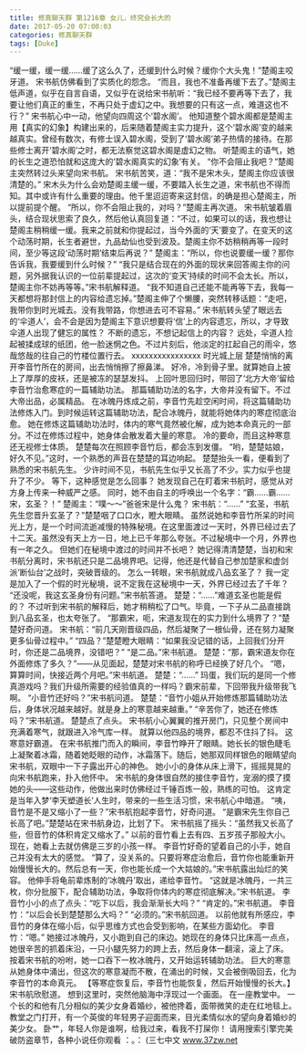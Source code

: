 ```yaml
---
title: 修真聊天群 第1216章 女儿，终究会长大的
date: 2017-05-20 07:00:03
categories: 修真聊天群
tags: [Duke]
---
```


“缓一缓，缓一缓……缓了这么久了，还缓到什么时候？缓你个大头鬼！”楚阁主咬牙道。
宋书航仿佛看到了实质化的怨念。
“而且，我也不准备再缓下去了。”楚阁主低声道，似乎在自言自语，又似乎在说给宋书航听：“我已经不要再等下去了，我要让他们真正的重生，不再只处于虚幻之中。我想要的只有这一点，难道这也不行？”
宋书航心中一动，他望向四周这个‘碧水阁’。
他知道整个碧水阁都是楚阁主用【真实的幻象】构建出来的，后来随着楚阁主实力提升，这个‘碧水阁’变的越来越真实。曾经有数次，有修士误入碧水阁，受到了‘碧水阁’弟子热情的接待。在那些修士离开‘碧水阁’之时，都无法察觉这碧水阁是虚幻之物。
听楚阁主的语气，她的长生之道恐怕就和这庞大的‘碧水阁真实的幻象’有关。
“你不会阻止我吧？”楚阁主突然转过头来望向宋书航。
宋书航苦笑，道：“我不是宋木头，楚阁主你应该很清楚的。”
宋木头为什么会劝楚阁主缓一缓，不要踏入长生之道，宋书航也不得而知。其中或许有什么重要的理由。他千里迢迢寄来这封信，的确是担心楚阁主，所以提前提个醒。
“所以，你不会阻止我的，对吗？”楚阁主再次道。
宋书航皱着眉头，结合现状思索了良久，然后他认真回复道：“不过，如果可以的话，我也想让楚阁主稍稍缓一缓。我来之前就和你提起过，当今外面的‘天’要变了。在变天的这个动荡时期，长生者避世，九品劫仙也受到波及。楚阁主你不妨稍稍再等一段时间，至少等这段‘动荡时期’结束后再说？”
楚阁主：“所以，你也说要缓一缓？那你告诉我，我要缓到什么时候？”
“我只是结合现在的外面的现状来回答阁主你的问题，另外据我认识的一位前辈提起过，这次的‘变天’持续的时间不会太长。所以，楚阁主你不妨再等等。”宋书航解释道。
“我不知道自己还能不能再等下去，我每一天都想将那封信上的内容给遗忘掉。”楚阁主伸了个懒腰，突然转移话题：“走吧，我带你到时光城去。没有我带路，你想进去可不容易。”
宋书航转头望了眼远去的‘伞道人’，会不会是因为楚阁主下意识想要将‘信’上的内容遗忘，所以，才导致伞道人出现了健忘的属性？
不断的遗忘，不想记起信上的内容？
远处，伞道人捡起被揉成球的纸团，他一脸迷惘之色。不过片刻后，他淡定的扛起自己的雨伞，悠哉悠哉的往自己的竹楼位置行去。
xxxxxxxxxxxxxxxx
时光城上层
楚楚悄悄的离开李音竹所在的房间，出去悄悄擦了擦鼻涕。
好冷，冷到骨子里。就算她自上披上了厚厚的皮袄，还是被冻的瑟瑟发抖。
上回叶思回归时，带回了‘北方大帝’留给李音竹治愈寒症的一篇辅助功法。
那篇辅助功法的名字，大帝并没有留下。不过大帝出品，必属精品。
在冰魄丹炼成之前，李音竹先趁空闲时间，将这篇辅助功法修炼入门。到时候运转这篇辅助功法，配合冰魄丹，就能将她体内的寒症彻底治愈。
她在修炼这篇辅助功法时，体内的寒气竟然被化解，成为她本命真元的一部分。不过在修炼过程中，她身体会散发着大量的寒意。
冷的要命，而且这种寒意还无视修士体质。
楚楚每次在照顾李音竹后，都会冻到发僵。
“哟，楚楚姑娘，好久不见。”这时，一个熟悉的声音在楚楚的耳边响起。
楚楚抬头一看，便看到了熟悉的宋书航先生。
少许时间不见，书航先生似乎又长高了不少。实力似乎也提升了不少。
等下，这种感觉是怎么回事？
她发现自己在盯着宋书航时，感觉从对方身上传来一种威严之感。
同时，她不由自主的呼唤出一个名字：“霸……霸……宋，玄圣？！”
楚阁主：“噗～～”爸爸宋是什么鬼？
宋书航：“……”
“玄圣，书航先生您晋升玄圣了？”楚楚咽了口口水，瞪大眼睛。
虽然说她和李音竹所呆的时间光上方，是一个时间流逝减慢的特殊秘境。在这里面渡过一天时，外界已经过去了十二天。虽然没有天上方一日，地上已千年那么夸张。不过秘境中一个月，外界也有一年之久。
但她们在秘境中渡过的时间并不长吧？
她记得清清楚楚，当初和宋书航分离时，宋书航还只是二品境界吧。记得，他还是代替自己参加楚家和虚剑派‘断仙台’之战时，突破晋级的。
怎么一转眼，宋书航就成八品玄圣了？
我一定是加入了一个假的时光秘境，说不定我在这秘境中一天，外界已经过去了千年？
“还没呢，我这玄圣身份有问题。”宋书航答道。
楚楚：“……”难道玄圣也能是假的？
不过听到宋书航的解释后，她才稍稍松了口气。毕竟，一下子从二品直接跳到八品玄圣，也太夸张了。
“那霸宋，呃，宋道友现在的实力到什么境界了？”楚楚好奇问道。
宋书航：“前几天刚晋级四品，然后凝聚了一根仙骨，还在努力凝聚更多仙骨过程中。”
“四品？”楚楚瞪大眼睛：“如果我没记错的话，上回我们分开时，你还是二品境界，没错吧？”
“是二品。”宋书航道。
楚楚：“那，霸宋道友你在外面修炼了多久？”——从见面起，楚楚对宋书航的称呼已经换了好几个。
“嗯，算算时间，快接近两个月吧。”宋书航道。
楚楚：“……”
玛蛋，我们玩的是同一个修真游戏吗？我们升级所需要的经验值真的一样吗？霸宋前辈，下回带我升级带我飞啊。
“小音竹还好吗？”宋书航问道。
楚楚：“音竹小姐从开始修炼那篇辅助功法后，身体状况越来越好。就是身上的寒意越来越重。”
“辛苦你了，她还在修炼吗？”宋书航道。
楚楚点了点头。
宋书航小心翼翼的推开房门，只见整个房间中充满着寒气，就跟进入冷气库一样。
就算以他四品的境界，都忍不住抖了抖。
这寒意好霸道。
在宋书航推门而入的瞬间，李音竹睁开了眼睛。她长长的银色睫毛上凝聚着冰霜，随着她眨眼的动作，冰霜落下。随后，她那双同样银色的眼睛望向宋书航，双眼中一下子露出开心的神色。
她小小的身体从床上滑下，摇摇晃晃的向宋书航跑来，扑入他怀中。
宋书航的身体很自然的接住李音竹，宠溺的摸了摸她的头——这些动作，他做出来时仿佛经过千锤百炼一般，熟练的可怕。
这肯定是当年入梦‘李天塑道长’人生时，带来的一些生活习惯，宋书航心中暗道。
“咦，音竹是不是又缩小了一些？”宋书航抱起李音竹，好奇问道。
“是霸宋先生你自己长高了吧。”楚楚站在宋书航身边，比划了下。
宋书航摇了摇头：“虽然我又长高了些，但音竹的体积肯定又缩水了。”
以前的音竹看上去有四、五岁孩子那般大小。现在，她看上去就仿佛是三岁的小孩一样。
李音竹好奇的望着自己的小手，她自己并没有太大的感觉。
“算了，没关系的。只要将寒症治愈后，音竹你也能重新开始慢慢长大的。然后总有一天，你也能长成一个大姑娘的。”宋书航露出灿烂的笑容。
他伸手将龟前辈炼制的‘冰魄丹’取出，递给李音竹。
“这就是冰魄丹，一共三枚，你分批服下，配合辅助功法，争取将你体内的寒症彻底解决。”宋书航道。
李音竹小小的点了点头：“吃下以后，我会渐渐长大吗？”
“肯定的。”宋书航道。
李音竹：“以后会长到楚楚那么大吗？”
“必须的。”宋书航回道。
以前他就有所感应，李音竹的身体在缩小后，似乎思维方式也会受到影响，在某些方面幼化。
李音竹：“嗯。”
她接过冰魄丹，又小跑到自己的床边。她现在的身体只比床高一点点，她很辛苦的抓着床沿，一只小腿先努力的跨上去，然后身体一翻滚，滚上了床。
按着宋书航的吩咐，她一口吞下一枚冰魄丹，又开始运转辅助功法。
巨大的寒意从她身体中涌出，但这次的寒意凝而不散，在涌出的时候，又会被倒吸回去，化为李音竹的本命真元。
【等寒症恢复后，李音竹也能恢复，然后开始慢慢的长大。】宋书航欣慰道。
想到这里时，突然他脑海中浮现过一个画面。
在一座教堂中。
一个长的和他有几分相似的美少女身着婚纱，被他搀着，面带微笑的走在红地毯上。
教堂之门打开，有一个英俊的年轻男子迎面而来，目光柔情似水的望向身着婚纱的美少女。
卧艹，年轻人你是谁啊，给我过来，看我不打屎你！
请用搜索引擎完美破防盗章节，各种小说任你观看
：。：
(三七中文 www.37zw.net